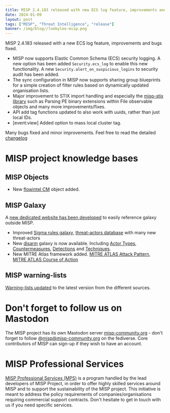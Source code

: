 ```yaml
---
title: MISP 2.4.183 released with new ECS log feature, improvements and bugs fixed 
date: 2024-01-09
layout: post
tags: ["MISP", "Threat Intelligence", "release"]
banner: /img/blog//lookyloo-misp.png
---
```


MISP 2.4.183 released with a new ECS log feature, improvements and bugs fixed.

- MISP now supports Elastic Common Schema (ECS) security logging. A new option has been added `Security.ecs_log` to enable this new functionality. A new `Security.alert_on_suspicious_logins` to security audit has been added. 
- The sync configuration in MISP now supports sharing group blueprints for a simple creation of filter rules based on dynamically updated organisation lists. 
- Major improvement to STIX import handling and especially the [misp-stix library](https://github.com/MISP/misp-stix) such as Parsing PE binary extensions within File observable objects and many more improvements/fixes.
- API add tag functions updated to also work with uuids, rather than just local IDs.
- [event:view] Added option to mass local cluster tag.

Many bugs fixed and minor improvements. Feel free to read the detailed [changelog](https://www.misp-project.org/Changelog.txt)

# MISP project knowledge bases

## MISP Objects

- New [flowintel CM](https://github.com/flowintel/flowintel-cm) object added.

## MISP Galaxy

A [new dedicated website has been developed](https://www.misp-galaxy.org/) to easily reference galaxy outside MISP.

- Improved [Sigma rules galaxy](https://github.com/MISP/misp-galaxy/blob/main/clusters/sigma-rules.json), [threat-actors database](https://github.com/MISP/misp-galaxy/blob/main/clusters/threat-actor.json) with many new threat-actors 
- New [disarm](https://www.disarm.foundation/) galaxy is now available. Including [Actor Types](https://www.misp-galaxy.org/disarm-actortypes/), [Countermeasures](https://www.misp-galaxy.org/disarm-countermeasures/), [Detections](https://www.misp-galaxy.org/disarm-detections/) and [Techniques](https://www.misp-galaxy.org/disarm-techniques/). 
- New MITRE Atlas framework added. [MITRE ATLAS Attack Pattern](https://www.misp-galaxy.org/mitre-atlas-attack-pattern/), [MITRE ATLAS Course of Action](https://www.misp-galaxy.org/mitre-atlas-course-of-action/)

## MISP warning-lists

[Warning-lists updated](https://github.com/MISP/misp-warninglists) to the latest version from the different sources.

# Don't forget to follow us on Mastodon

The MISP project has its own Mastodon server [misp-community.org](https://misp-community.org/) - don't forget to follow @misp@misp-community.org on the fediverse. Core contributors of MISP can sign-up if they wish to have an account.

# MISP Professional Services

[MISP Professional Services (MPS)](https://www.misp-project.org/professional-services/) is a program handled by the lead developers of MISP Project, in order to offer highly skilled services around MISP and to support the sustainability of the MISP project. This initiative is meant to address the policy requirements of companies/organisations requiring commercial support contracts. Don't hesitate to get in touch with us if you need specific services.


